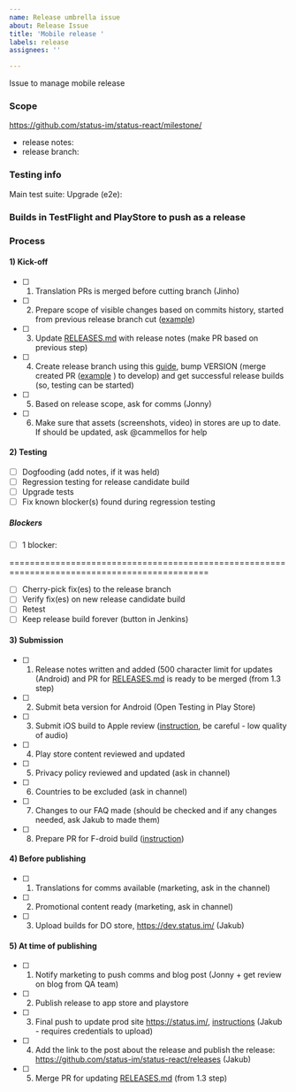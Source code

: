 ```yaml
---
name: Release umbrella issue
about: Release Issue
title: 'Mobile release '
labels: release
assignees: ''

---
```

Issue to manage mobile release <version>

### Scope
[comment]: # (Add milestone from github)
https://github.com/status-im/status-react/milestone/

- release notes: 
- release branch: 


### Testing info 
[comment]: # (TestRail info, added by QA)
Main test suite: 
Upgrade (e2e): 

### Builds in TestFlight and PlayStore to push as a release
[comment]: # (Will be added by QA after testing approving of build)

### Process
#### 1) Kick-off
- [ ] 1. Translation PRs is merged before cutting branch (Jinho)
- [ ] 2. Prepare scope of visible changes based on commits history, started from previous release branch cut ([example]( https://notes.status.im/1.14-release-notes?view))
- [ ] 3. Update [RELEASES.md](https://github.com/status-im/status-react/blob/develop/RELEASES.md) with release notes (make PR based on previous step)
- [ ] 4. Create release branch using this [guide](https://github.com/status-im/status-react/blob/develop/doc/RELEASE_GUIDE.md), bump VERSION (merge created PR ([example](https://github.com/status-im/status-react/pull/12504) ) to develop) and get successful release builds (so, testing can be started)
- [ ] 5. Based on release scope, ask for comms (Jonny) 
- [ ] 6. Make sure that assets (screenshots, video) in stores are up to date. If should be updated, ask @cammellos  for help

#### 2) Testing
[comment]: # (Section will be maintained by QA)
- [ ] Dogfooding (add notes, if it was held) 
- [ ] Regression testing for release candidate build
- [ ] Upgrade tests
- [ ] Fix known blocker(s) found during regression testing

##### Blockers
[comment]: # (Section for blocker issues; should be fixed and merged by release-manager. Remove if no blockers found)
- [ ] 1 blocker:

=============================================================================================

- [ ] Cherry-pick fix(es) to the release branch
- [ ] Verify fix(es) on new release candidate build
- [ ] Retest
- [ ] Keep release build forever (button in Jenkins)

#### 3) Submission

- [ ] 1. Release notes written and added (500 character limit for updates (Android) and PR for [RELEASES.md](https://github.com/status-im/status-react/blob/develop/RELEASES.md) is ready to be merged (from 1.3 step)
- [ ] 2. Submit beta version for Android (Open Testing in Play Store)
- [ ] 3. Submit iOS build to Apple review ([instruction](https://drive.google.com/file/d/10Cl7PBB7TFPkZiVbfzdFGpfMRP9bxXuq/view?usp=sharing), be careful - low quality of audio)
- [ ] 4. Play store content reviewed and updated
- [ ] 5. Privacy policy reviewed and updated (ask in channel)
- [ ] 6. Countries to be excluded (ask in channel) 
- [ ] 7. Changes to our FAQ made (should be checked and if any changes needed, ask Jakub to made them)
- [ ] 8. Prepare PR for F-droid build ([instruction]( https://github.com/status-im/status-react/blob/develop/doc/FDROID.md))

#### 4) Before publishing
- [ ] 1. Translations for comms available (marketing, ask in the channel)
- [ ] 2. Promotional content ready (marketing, ask in channel)
- [ ] 3. Upload builds for DO store,  https://dev.status.im/ (Jakub)

#### 5) At time of publishing
- [ ] 1. Notify marketing to push comms and blog post (Jonny + get review on blog from QA team)
- [ ] 2. Publish release to app store and playstore
- [ ] 3. Final push to update prod site https://status.im/,  [instructions](https://github.com/status-im/infra-docs/blob/master/articles/status_release_upload.md) (Jakub - requires credentials to upload) 
- [ ] 4. Add the link to the post about the release and publish the release: https://github.com/status-im/status-react/releases (Jakub)
- [ ] 5. Merge PR for updating [RELEASES.md](https://github.com/status-im/status-react/blob/develop/RELEASES.md) (from 1.3 step)

